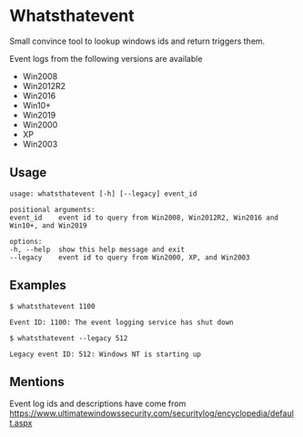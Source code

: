 # Whatsthatevent

Small convince tool to lookup windows ids and return triggers them.

Event logs from the following versions are available

- Win2008
- Win2012R2
- Win2016
- Win10+
- Win2019
- Win2000
- XP
- Win2003


## Usage


```
usage: whatsthatevent [-h] [--legacy] event_id

positional arguments:
event_id    event id to query from Win2008, Win2012R2, Win2016 and Win10+, and Win2019

options:
-h, --help  show this help message and exit
--legacy    event id to query from Win2000, XP, and Win2003
```

## Examples 


```
$ whatsthatevent 1100

Event ID: 1100: The event logging service has shut down
```

```
$ whatsthatevent --legacy 512

Legacy event ID: 512: Windows NT is starting up
```

## Mentions

Event log ids and descriptions have come from https://www.ultimatewindowssecurity.com/securitylog/encyclopedia/default.aspx
